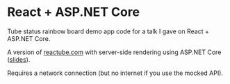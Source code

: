 # React + ASP.NET Core
Tube status rainbow board demo app code for a talk I gave on React + ASP.NET Core.

A version of [reactube.com](https://reactube.com/) with server-side rendering using ASP.NET Core ([slides](https://speakerdeck.com/jpsingleton/react-plus-asp-dot-net-core-equals)).

Requires a network connection (but no internet if you use the mocked API).
